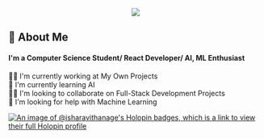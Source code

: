 <!-- Typing SVG generated from - https://github.com/DenverCoder1/readme-typing-svg | https://readme-typing-svg.herokuapp.com/demo/ -->
<p align="center">
  <a href="https://github.com/DenverCoder1/readme-typing-svg"><img src="https://readme-typing-svg.herokuapp.com/?lines=Hello%20World!;I'm%20Ishara%20Harshana;Full%20Stack%20Developer;AI%20ML%20Enthusiast;Mobile%20Developer;Open-Source%20Enthusiast&font=Fira%20Code&center=true&width=475&height=45&color=4493f8&vCenter=true&size=28"></a>
</p>

<h2>🚀 About Me</h2>
<h4>I'm a Computer Science Student/ React Developer/ AI, ML Enthusiast</h4>

👩‍💻 I'm currently working at My Own Projects  
🧠 I'm currently learning AI  
👯‍♀️ I'm looking to collaborate on Full-Stack Development Projects  
🤔 I'm looking for help with Machine Learning  



[![An image of @isharavithanage's Holopin badges, which is a link to view their full Holopin profile](https://holopin.me/isharavithanage)](https://holopin.io/@isharavithanage)


